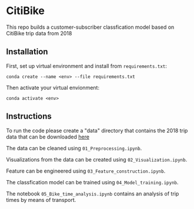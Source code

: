 # CitiBike
This repo builds a customer-subscriber classfication model based on CitiBike trip data from 2018

## Installation

First, set up virtual environment and install from ```requirements.txt```:

    conda create --name <env> --file requirements.txt

Then activate your virtual envionment:
    
    conda activate <env>

## Instructions

To run the code please create a "data" directory that contains the 2018 trip data that can be downloaded [here](https://s3.amazonaws.com/tripdata/index.html)

The data can be cleaned using ```01_Preprocessing.ipynb```.

Visualizations from the data can be created using ```02_Visualization.ipynb```.

Feature can be engineered using ```03_Feature_construction.ipynb```.

The classfication model can be trained using ```04_Model_training.ipynb```. 

The notebook ```05_Bike_time_analysis.ipynb``` contains an analysis of trip times by means of transport.
